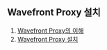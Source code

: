## Wavefront Proxy 설치

1. [Wavefront Proxy의 이해](./Introduction.md) <br/>
2. [Wavefront Proxy 설치](./Install.md) <br/>
